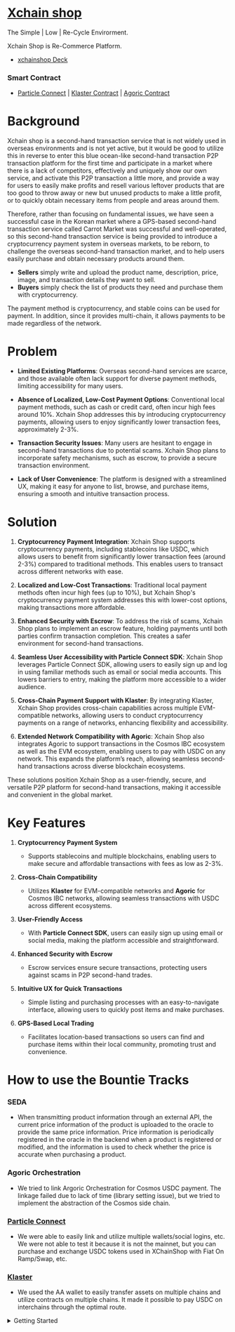 # [Xchain shop](https://xchainshop.vercel.app/)

The Simple | Low | Re-Cycle Envirorment.

Xchain Shop is Re-Commerce Platform.

- [xchainshop Deck](https://drive.google.com/file/d/1sJvtGBTozOvj9O8paR9k-O1Jycn--xL_/view?usp=sharing)

### Smart Contract

   - [Particle Connect](https://github.com/juniahn-dev/xchainshop/blob/main/components/connectkit.tsx) | [Klaster Contract](https://github.com/juniahn-dev/xchainshop/blob/main/app/products/%5Bid%5D/page.tsx#L206) | [Agoric Contract]()

# Background

Xchain shop is a second-hand transaction service that is not widely used in overseas environments and is not yet active, but it would be good to utilize this in reverse to enter this blue ocean-like second-hand transaction P2P transaction platform for the first time and participate in a market where there is a lack of competitors, effectively and uniquely show our own service, and activate this P2P transaction a little more, and provide a way for users to easily make profits and resell various leftover products that are too good to throw away or new but unused products to make a little profit, or to quickly obtain necessary items from people and areas around them.

Therefore, rather than focusing on fundamental issues, we have seen a successful case in the Korean market where a GPS-based second-hand transaction service called Carrot Market was successful and well-operated, so this second-hand transaction service is being provided to introduce a cryptocurrency payment system in overseas markets, to be reborn, to challenge the overseas second-hand transaction market, and to help users easily purchase and obtain necessary products around them.

- **Sellers** simply write and upload the product name, description, price, image, and transaction details they want to sell.
- **Buyers** simply check the list of products they need and purchase them with cryptocurrency.

The payment method is cryptocurrency, and stable coins can be used for payment. In addition, since it provides multi-chain, it allows payments to be made regardless of the network.

# Problem

- **Limited Existing Platforms**: Overseas second-hand services are scarce, and those available often lack support for diverse payment methods, limiting accessibility for many users.

- **Absence of Localized, Low-Cost Payment Options**: Conventional local payment methods, such as cash or credit card, often incur high fees around 10%. Xchain Shop addresses this by introducing cryptocurrency payments, allowing users to enjoy significantly lower transaction fees, approximately 2-3%.

- **Transaction Security Issues**: Many users are hesitant to engage in second-hand transactions due to potential scams. Xchain Shop plans to incorporate safety mechanisms, such as escrow, to provide a secure transaction environment.

- **Lack of User Convenience**: The platform is designed with a streamlined UX, making it easy for anyone to list, browse, and purchase items, ensuring a smooth and intuitive transaction process.

# Solution

1. **Cryptocurrency Payment Integration**: Xchain Shop supports cryptocurrency payments, including stablecoins like USDC, which allows users to benefit from significantly lower transaction fees (around 2-3%) compared to traditional methods. This enables users to transact across different networks with ease.

2. **Localized and Low-Cost Transactions**: Traditional local payment methods often incur high fees (up to 10%), but Xchain Shop's cryptocurrency payment system addresses this with lower-cost options, making transactions more affordable.

3. **Enhanced Security with Escrow**: To address the risk of scams, Xchain Shop plans to implement an escrow feature, holding payments until both parties confirm transaction completion. This creates a safer environment for second-hand transactions.

4. **Seamless User Accessibility with Particle Connect SDK**: Xchain Shop leverages Particle Connect SDK, allowing users to easily sign up and log in using familiar methods such as email or social media accounts. This lowers barriers to entry, making the platform more accessible to a wider audience.

5. **Cross-Chain Payment Support with Klaster**: By integrating Klaster, Xchain Shop provides cross-chain capabilities across multiple EVM-compatible networks, allowing users to conduct cryptocurrency payments on a range of networks, enhancing flexibility and accessibility.

6. **Extended Network Compatibility with Agoric**: Xchain Shop also integrates Agoric to support transactions in the Cosmos IBC ecosystem as well as the EVM ecosystem, enabling users to pay with USDC on any network. This expands the platform’s reach, allowing seamless second-hand transactions across diverse blockchain ecosystems.

These solutions position Xchain Shop as a user-friendly, secure, and versatile P2P platform for second-hand transactions, making it accessible and convenient in the global market.

# Key Features

1. **Cryptocurrency Payment System**

   - Supports stablecoins and multiple blockchains, enabling users to make secure and affordable transactions with fees as low as 2-3%.

2. **Cross-Chain Compatibility**

   - Utilizes **Klaster** for EVM-compatible networks and **Agoric** for Cosmos IBC networks, allowing seamless transactions with USDC across different ecosystems.

3. **User-Friendly Access**

   - With **Particle Connect SDK**, users can easily sign up using email or social media, making the platform accessible and straightforward.

4. **Enhanced Security with Escrow**

   - Escrow services ensure secure transactions, protecting users against scams in P2P second-hand trades.

5. **Intuitive UX for Quick Transactions**

   - Simple listing and purchasing processes with an easy-to-navigate interface, allowing users to quickly post items and make purchases.

6. **GPS-Based Local Trading**
   - Facilitates location-based transactions so users can find and purchase items within their local community, promoting trust and convenience.

# How to use the Bountie Tracks
### SEDA 
- When transmitting product information through an external API, the current price information of the product is uploaded to the oracle to provide the same price information. Price information is periodically registered in the oracle in the backend when a product is registered or modified, and the information is used to check whether the price is accurate when purchasing a product. 

### Agoric Orchestration 
- We tried to link Argoric Orchestration for Cosmos USDC payment. The linkage failed due to lack of time (library setting issue), but we tried to implement the abstraction of the Cosmos side chain. 

### [Particle Connect](https://github.com/juniahn-dev/xchainshop/blob/main/components/connectkit.tsx)
- We were able to easily link and utilize multiple wallets/social logins, etc. We were not able to test it because it is not the mainnet, but you can purchase and exchange USDC tokens used in XChainShop with Fiat On Ramp/Swap, etc. 

### [Klaster](https://github.com/juniahn-dev/xchainshop/blob/main/app/products/%5Bid%5D/page.tsx#L206)
- We used the AA wallet to easily transfer assets on multiple chains and utilize contracts on multiple chains. It made it possible to pay USDC on interchains through the optimal route.

<details>
<summary>
  Getting Started
</summary>
<div markdown="1">
  
  This is a [Next.js](https://nextjs.org/) project bootstrapped with [`create-next-app`](https://github.com/vercel/next.js/tree/canary/packages/create-next-app).
  
  ## Getting Started
  
  First, run the development server:
  
  ```bash
  npm run dev
  # or
  yarn dev
  # or
  pnpm dev
  # or
  bun dev
  ```
  
  Open [http://localhost:3000](http://localhost:3000) with your browser to see the result.
  
  You can start editing the page by modifying `app/page.tsx`. The page auto-updates as you edit the file.
  
  This project uses [`next/font`](https://nextjs.org/docs/basic-features/font-optimization) to automatically optimize and load Inter, a custom Google Font.
  
  ## Learn More
  
  To learn more about Next.js, take a look at the following resources:
  
  - [Next.js Documentation](https://nextjs.org/docs) - learn about Next.js features and API.
  - [Learn Next.js](https://nextjs.org/learn) - an interactive Next.js tutorial.
  
  You can check out [the Next.js GitHub repository](https://github.com/vercel/next.js/) - your feedback and contributions are welcome!
  
  ## Deploy on Vercel
  
  The easiest way to deploy your Next.js app is to use the [Vercel Platform](https://vercel.com/new?utm_medium=default-template&filter=next.js&utm_source=create-next-app&utm_campaign=create-next-app-readme) from the creators of Next.js.
  
  Check out our [Next.js deployment documentation](https://nextjs.org/docs/deployment) for more details..

</div>
</details>
